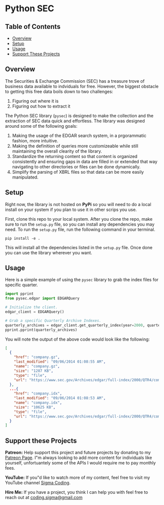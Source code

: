 # Python SEC

## Table of Contents

- [Overview](#overview)
- [Setup](#setup)
- [Usage](#usage)
- [Support These Projects](#support-these-projects)

## Overview

The Securities & Exchange Commission (SEC) has a treasure trove of business data available to indviduals for free. However, the biggest obstacle to getting this free data boils down to two challenges:

1. Figuring out where it is
2. Figuring out how to extract it

The Python SEC library (`pysec`) is designed to make the collection and the extraction of SEC data quick and effortless. The library was designed around some of the following goals:

1. Making the usage of the EDGAR search system, in a prgorammatic fashion, more intuitive.
2. Making the definition of queries more customizeable while still maintaining the overall clearity of the library.
3. Standardize the returning content so that content is organized consistently and ensuring gaps in data are filled in or extended that way navigating to other directories or files can be done dynamically.
4. Simplify the parsing of XBRL files so that data can be more easily manipulated.

## Setup

Right now, the library is not hosted on **PyPi** so you will need to do a local install on your system if you plan to use it in other scrips you use.

First, clone this repo to your local system. After you clone the repo, make sure to run the `setup.py` file, so you can install any dependencies you may need. To run the `setup.py` file, run the following command in your terminal.

```console
pip install -e .
```

This will install all the dependencies listed in the `setup.py` file. Once done you can use the library wherever you want.

## Usage

Here is a simple example of using the `pysec` library to grab the index files for specific quarter.

```python
import pprint
from pysec.edgar import EDGARQuery

# Initialize the client.
edgar_client = EDGARQuery()

# Grab a specific Quarterly Archive Indexes.
quarterly_archives = edgar_client.get_quarterly_index(year=2000, quarter=4)
pprint.pprint(quarterly_archives)
```

You will note the output of the above code would look like the following:

```json
[
  {
    "href": "company.gz",
    "last_modified": "09/06/2014 01:08:55 AM",
    "name": "company.gz",
    "size": "1287 KB",
    "type": "file",
    "url": "https://www.sec.gov/Archives/edgar/full-index/2000/QTR4/company.gz"
  },
  ...{
    "href": "company.idx",
    "last_modified": "09/06/2014 01:08:53 AM",
    "name": "company.idx",
    "size": "10625 KB",
    "type": "file",
    "url": "https://www.sec.gov/Archives/edgar/full-index/2000/QTR4/company.idx"
  }
]
```

## Support these Projects

**Patreon:**
Help support this project and future projects by donating to my [Patreon Page](https://www.patreon.com/sigmacoding). I"m always looking to add more content for individuals like yourself, unfortuantely some of the APIs I would require me to pay monthly fees.

**YouTube:**
If you"d like to watch more of my content, feel free to visit my YouTube channel [Sigma Coding](https://www.youtube.com/c/SigmaCoding).

**Hire Me:**
If you have a project, you think I can help you with feel free to reach out at coding.sigma@gmail.com
